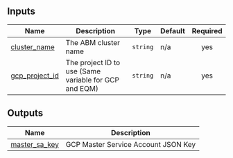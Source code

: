 <!-- BEGIN_TF_DOCS -->
## Inputs

| Name | Description | Type | Default | Required |
|------|-------------|------|---------|:--------:|
| <a name="input_cluster_name"></a> [cluster\_name](#input\_cluster\_name) | The ABM cluster name | `string` | n/a | yes |
| <a name="input_gcp_project_id"></a> [gcp\_project\_id](#input\_gcp\_project\_id) | The project ID to use (Same variable for GCP and EQM) | `string` | n/a | yes |

## Outputs

| Name | Description |
|------|-------------|
| <a name="output_master_sa_key"></a> [master\_sa\_key](#output\_master\_sa\_key) | GCP Master Service Account JSON Key |
<!-- END_TF_DOCS -->